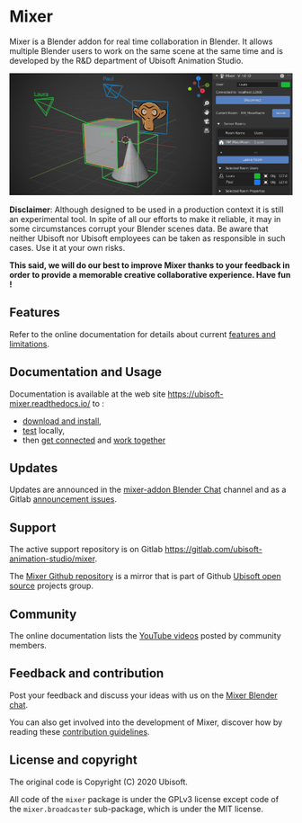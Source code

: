 # Mixer

Mixer is a Blender addon for real time collaboration in Blender. It allows multiple Blender users to work on the same scene at the same time and is developed by the R&D department of Ubisoft Animation Studio.

![Mixer screenshot](docs/img/home_mixer.png)

**Disclaimer**: Although designed to be used in a production context it is still an experimental tool.
In spite of all our efforts to make it reliable, it may in some circumstances corrupt your Blender scenes data.
Be aware that neither Ubisoft nor Ubisoft employees can be taken as responsible in such cases. Use it at your own risks.

**This said, we will do our best to improve Mixer thanks to your feedback in order to provide a memorable creative collaborative experience.
Have fun !**

## Features

Refer to the online documentation for details about current [features and limitations](https://ubisoft-mixer.readthedocs.io/en/latest/getting-started/features.html).

## Documentation and Usage

Documentation is available at the web site https://ubisoft-mixer.readthedocs.io/ to :

- [download and install](https://ubisoft-mixer.readthedocs.io/en/latest/getting-started/install.html), 
- [test](https://ubisoft-mixer.readthedocs.io/en/latest/getting-started/first-steps.html) locally,
- then [get connected](https://ubisoft-mixer.readthedocs.io/en/latest/collaborate/get-connected.html) and [work together](https://ubisoft-mixer.readthedocs.io/en/latest/collaborate/work-together.html)

## Updates

Updates are announced in the [mixer-addon Blender Chat](https://blender.chat/channel/mixer-addon) channel and as a Gitlab [announcement issues](https://gitlab.com/ubisoft-animation-studio/mixer/-/issues?label_name%5B%5D=Information).

## Support

The active support repository is on Gitlab https://gitlab.com/ubisoft-animation-studio/mixer.

The [Mixer Github repository](https://github.com/ubisoft/mixer) is a mirror that is part of Github [Ubisoft open source](https://github.com/ubisoft) projects group.

## Community

The online documentation lists the [YouTube videos](https://ubisoft-mixer.readthedocs.io/en/latest/community/on_youtube.html) posted by community members.

## Feedback and contribution

Post your feedback and discuss your ideas with us on the [Mixer Blender chat](https://blender.chat/channel/mixer-addon).

You can also get involved into the development of Mixer, discover how by reading these [contribution guidelines](doc/README.md).

## License and copyright

The original code is Copyright (C) 2020 Ubisoft.

All code of the `mixer` package is under the GPLv3 license except code of the `mixer.broadcaster` sub-package, which is under the MIT license.

